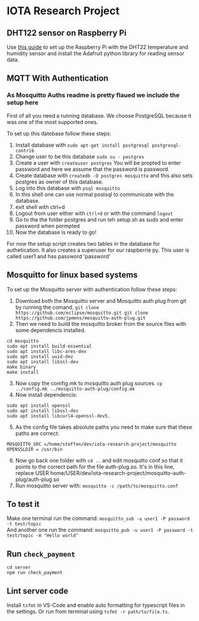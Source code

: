 # IOTA Research Project


## DHT122 sensor on Raspberry Pi
Use [this guide](https://tutorials-raspberrypi.com/raspberry-pi-measure-humidity-temperature-dht11-dht22/) to set up the Raspberry Pi with the DHT22 temperature and humidity sensor and install the Adafruit python library for reading sensor data.

## MQTT With Authentication

### As Mosquitto Auths readme is pretty flaued we include the setup here

First of all you need a running database. We choose PostgreSQL because it was one of the most supported ones.

To set up this datebase follow these steps:

1. Install database with `sudo apt-get install postgresql postgresql-contrib`
2. Change user to be this database `sudo su - postgres`
3. Create a user with `createuser postgres` You will be propted to enter password and here we assume that the password is password. 
4. Create database with `createdb -O postgres mosquitto` and this also sets postgres as owner of this database.
5. Log into this database with `psql mosquitto`
6. In this shell one can use normal postsql to communicate with the database.
7. exit shell with ctrl+d 
8. Logout from user either with `ctrl+d` or with the command `logout`
9. Go to the the folder postgres and run teh setup.sh as sudo and enter password when pormpted
10. Now the database is ready to go! 

For now the setup script creates two tables in the database for authetication. It also creates a superuser for our raspberrie py. This user is called user1 and has password 'password'

## Mosquitto for linux based systems

To set up the Mosquitto server with authentication follow these steps:

1. Download both the Mosquitto server and Mosquitto auth plug from git by running the comand.
`git clone https://github.com/eclipse/mosquitto.git
git clone https://github.com/jpmens/mosquitto-auth-plug.git`
2. Then we need to build the mosquitto broker from the source files with some dependencis installed. 
```
cd mosquitto
sudo apt install build-essential
sudo apt install libc-ares-dev
sudo apt install uuid-dev 
sudo apt install libssl-dev
make binary
make install
```
3. Now copy the comfig.mk to mosquitto auth plug sources.
`cp ../config.mk ../mosquitto-auth-plug/config.mk`
4. Now install dependencis:
```
sudo apt install openssl
sudo apt install libssl-dev
sudo apt install libcurl4-openssl-dev5.
``` 
5. As the config file takes absolute paths you need to make sure that these paths are correct:
```
MOSQUITTO_SRC =/home/steffen/dev/iota-research-project/mosquitto
OPENSSLDIR = /usr/bin
```

6. Now go back one folder with `cd ..` and edit mosquitto conf so that it points to the correct path for the file auth-plug.so.
It's in this line, replace USER
home/USER/dev/iota-research-project/mosquitto-auth-plug/auth-plug.so
7. Run mosquitto server with:
`mosquitto -c /path/to/mosquitto.conf`

## To test it
Make one terminal run the command: 
`mosquitto_sub -u user1 -P password -t test/topic`\
And another one run the command:
`mosquitto_pub -u user1 -P password -t test/topic -m "Hello world"`

## Run `check_payment`

```
cd server
npm run check_payment
```

## Lint server code

Install `tsfmt` in VS-Code and enable auto formatting for typescript files in the settings. Or run from terminal using `tsfmt -r path/to/file.ts`.

